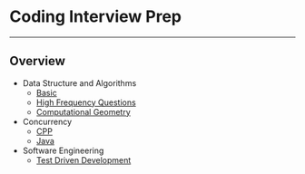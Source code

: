 # Coding Interview Prep

---

## Overview

* Data Structure and Algorithms
    * [Basic](workspace/data_structure_and_algorithms/basic/README.md)
    * [High Frequency Questions](workspace/data_structure_and_algorithms/basic/README.md)
    * [Computational Geometry](workspace/data_structure_and_algorithms/computational_geometry/README.md)
* Concurrency
    * [CPP](workspace/cpp_concurrency_in_action/README.md)
    * [Java](workspace/cpp_concurrency_in_action/README.md)
* Software Engineering
    * [Test Driven Development](workspace/the_ray_tracer_challenge/README.md)